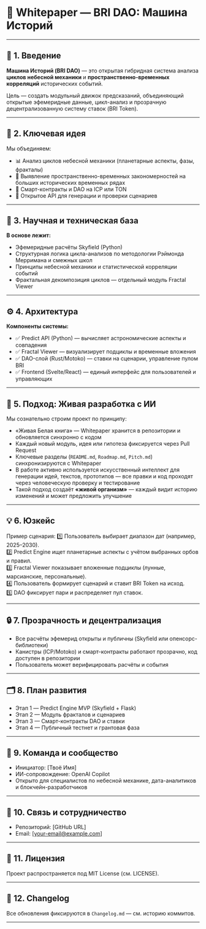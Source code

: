 # 📜 Whitepaper — BRI DAO: Машина Историй

---

## 🚩 1. Введение

**Машина Историй (BRI DAO)** — это открытая гибридная система анализа **циклов небесной механики** и **пространственно-временных корреляций** исторических событий.

Цель — создать модульный движок предсказаний, объединяющий открытые эфемеридные данные, цикл-анализ и прозрачную децентрализованную систему ставок (BRI Token).

---

## 🚀 2. Ключевая идея

Мы объединяем:
- 📊 Анализ циклов небесной механики (планетарные аспекты, фазы, фракталы)
- 🧬 Выявление пространственно-временных закономерностей на больших исторических временных рядах
- 🔗 Смарт-контракты и DAO на ICP или TON
- 🎯 Открытое API для генерации и проверки сценариев

---

## 🌌 3. Научная и техническая база

**В основе лежит:**
- Эфемеридные расчёты Skyfield (Python)
- Структурная логика цикла-анализов по методологии Рэймонда Мерримана и смежных школ
- Принципы небесной механики и статистической корреляции событий
- Фрактальная декомпозиция циклов — отдельный модуль Fractal Viewer

---

## ⚙️ 4. Архитектура

**Компоненты системы:**
- ✅ Predict API (Python) — вычисляет астрономические аспекты и совпадения
- ✅ Fractal Viewer — визуализирует подциклы и временные вложения
- ✅ DAO-слой (Rust/Motoko) — ставки на сценарии, управление пулом BRI
- ✅ Frontend (Svelte/React) — единый интерфейс для пользователей и управляющих

---

## 🧠 5. Подход: Живая разработка с ИИ

Мы сознательно строим проект по принципу:
- «Живая Белая книга» — Whitepaper хранится в репозитории и обновляется синхронно с кодом
- Каждый новый модуль, идея или гипотеза фиксируется через Pull Request
- Ключевые разделы (`README.md`, `Roadmap.md`, `Pitch.md`) синхронизируются с Whitepaper
- В работе активно используется искусственный интеллект для генерации идей, текстов, прототипов — все правки и код проходят через человеческую проверку и тестирование
- Такой подход создаёт **«живой организм»** — каждый видит историю изменений и может предложить улучшение

---

## 💡 6. Юзкейс

Пример сценария:
1️⃣ Пользователь выбирает диапазон дат (например, 2025–2030).  
2️⃣ Predict Engine ищет планетарные аспекты с учётом выбранных орбов и правил.  
3️⃣ Fractal Viewer показывает вложенные подциклы (лунные, марсианские, персональные).  
4️⃣ Пользователь формирует сценарий и ставит BRI Token на исход.  
5️⃣ DAO фиксирует пари и распределяет пул ставок.

---

## 🔒 7. Прозрачность и децентрализация

- Все расчёты эфемерид открыты и публичны (Skyfield или опенсорс-библиотеки)
- Канистры (ICP/Motoko) и смарт-контракты работают прозрачно, код доступен в репозитории
- Пользователь может верифицировать расчёты и события

---

## 🗂️ 8. План развития

- Этап 1 — Predict Engine MVP (Skyfield + Flask)
- Этап 2 — Модуль фракталов и сценариев
- Этап 3 — Смарт-контракты DAO и ставки
- Этап 4 — Публичный тестнет и грантовая фаза

---

## 👥 9. Команда и сообщество

- Инициатор: [Твоё Имя]
- ИИ-сопровождение: OpenAI Copilot
- Открыто для специалистов по небесной механике, дата-аналитиков и блокчейн-разработчиков

---

## 📨 10. Связь и сотрудничество

- Репозиторий: [GitHub URL]
- Email: [your-email@example.com]

---

## 📌 11. Лицензия

Проект распространяется под MIT License (см. LICENSE).

---

## 🔄 12. Changelog

Все обновления фиксируются в `Changelog.md` — см. историю коммитов.

---

